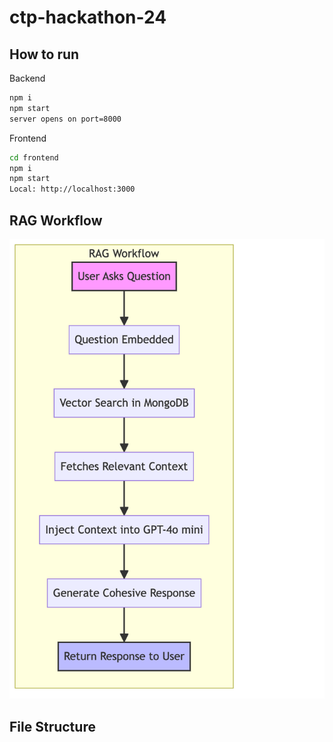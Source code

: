 # ctp-hackathon-24

## How to run

Backend

```bash
npm i
npm start
server opens on port=8000
```

Frontend

```bash
cd frontend
npm i
npm start
Local: http://localhost:3000
```

## RAG Workflow

![RAG Workflow Diagram](/docs/rag.png)

## File Structure
